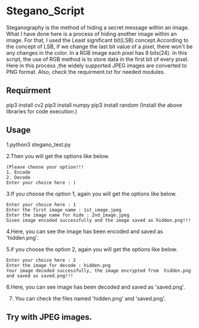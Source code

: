 # Stegano_Script
Steganography is the method of hiding a secret message within an image.
What I have done here is a process of hiding another image within an image. For that, I used the Least significant bit(LSB) concept.According to the concept of LSB, if we change the last bit value of a pixel, there won't be any changes in the color. In a RGB image each pixel has 8 bits(24). In this script, the use of RGB method is to store data in the first bit of every pixel.
Here in this process ,the widely supported JPEG images are converted to PNG format. Also, check the requirment.txt for needed modules.

## Requirment
pip3 install cv2
pip3 install numpy
pip3 install random
(Install the above libraries for code execution.)

## Usage
1.python3 stegano_test.py

2.Then you will get the options like below.

    (Please choose your option!!! 
    1. Encode    
    2. Decode
    Enter your choice here : )
  
3.If you choose the option 1, again you will get the options like below.

    Enter your choice here : 1
    Enter the first image name : 1st_image.jpeg
    Enter the image name for hide : 2nd_image.jpeg
    Given image encoded successfully and the image saved as hidden.png!!!
  
4.Here, you can see the image has been encoded and saved as 'hidden.png'.

5.if you choose the option 2, again you will get the options like below.

    Enter your choice here : 2
    Enter the image for decode : hidden.png
    Your image decoded successfully, the image encrypted from  hidden.png  and saved as saved.png!!!
  
6.Here, you can see image has been decoded and saved as 'saved.png'.

7. You can check the files named 'hidden.png' and 'saved.png'.


## Try with JPEG images.
